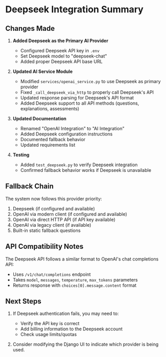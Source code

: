# Deepseek Integration Summary

## Changes Made

1. **Added Deepseek as the Primary AI Provider**

   -  Configured Deepseek API key in `.env`
   -  Set Deepseek model to "deepseek-chat"
   -  Added proper Deepseek API base URL

2. **Updated AI Service Module**

   -  Modified `services/openai_service.py` to use Deepseek as primary provider
   -  Fixed `_call_deepseek_via_http` to properly call Deepseek's API
   -  Updated response parsing for Deepseek's API format
   -  Added Deepseek support to all API methods (questions, explanations, assessments)

3. **Updated Documentation**

   -  Renamed "OpenAI Integration" to "AI Integration"
   -  Added Deepseek configuration instructions
   -  Documented fallback behavior
   -  Updated requirements list

4. **Testing**
   -  Added `test_deepseek.py` to verify Deepseek integration
   -  Confirmed fallback behavior works if Deepseek is unavailable

## Fallback Chain

The system now follows this provider priority:

1. Deepseek (if configured and available)
2. OpenAI via modern client (if configured and available)
3. OpenAI via direct HTTP API (if API key available)
4. OpenAI via legacy client (if available)
5. Built-in static fallback questions

## API Compatibility Notes

The Deepseek API follows a similar format to OpenAI's chat completions API:

-  Uses `/v1/chat/completions` endpoint
-  Takes `model`, `messages`, `temperature`, `max_tokens` parameters
-  Returns response with `choices[0].message.content` format

## Next Steps

1. If Deepseek authentication fails, you may need to:

   -  Verify the API key is correct
   -  Add billing information to the Deepseek account
   -  Check usage limits/quotas

2. Consider modifying the Django UI to indicate which provider is being used.
